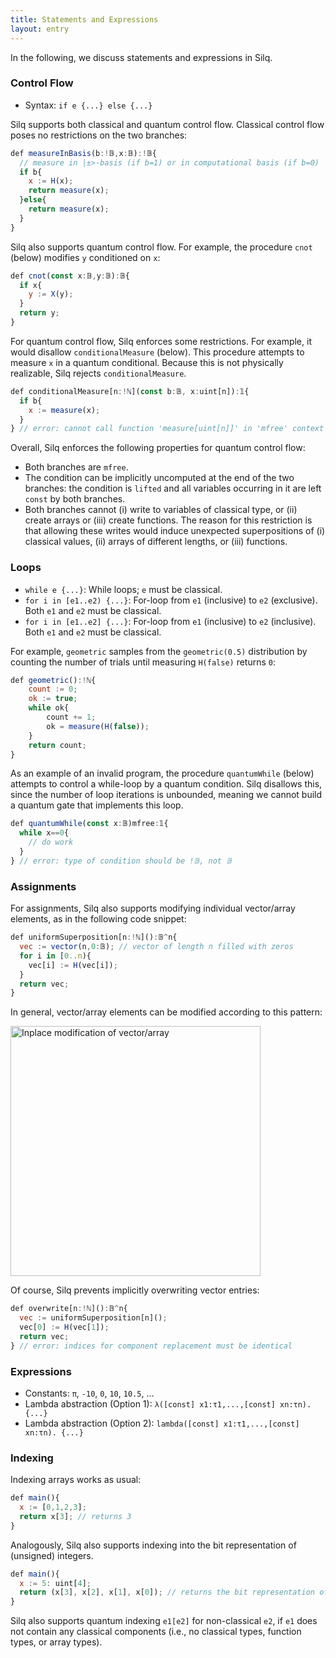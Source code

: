 ```yaml
---
title: Statements and Expressions
layout: entry
---
```


In the following, we discuss statements and expressions in Silq.

### Control Flow

- Syntax: `if e {...} else {...}`

Silq supports both classical and quantum control flow. Classical control flow
poses no restrictions on the two branches:

```javascript
def measureInBasis(b:!𝔹,x:𝔹):!𝔹{
  // measure in |±>-basis (if b=1) or in computational basis (if b=0)
  if b{
    x := H(x);
    return measure(x);
  }else{
    return measure(x);
  }
}
```

Silq also supports quantum control flow. For example, the procedure `cnot`
(below) modifies `y` conditioned on `x`:

```javascript
def cnot(const x:𝔹,y:𝔹):𝔹{
  if x{
    y := X(y);
  }
  return y;
}
```

For quantum control flow, Silq enforces some restrictions. For example, it would
disallow `conditionalMeasure` (below). This procedure attempts to measure `x` in
a quantum conditional. Because this is not physically realizable, Silq rejects
`conditionalMeasure`.

```javascript
def conditionalMeasure[n:!ℕ](const b:𝔹, x:uint[n]):𝟙{
  if b{
    x := measure(x);
  }
} // error: cannot call function 'measure[uint[n]]' in 'mfree' context
```

Overall, Silq enforces the following properties for quantum control flow:

- Both branches are `mfree`.
- The condition can be implicitly uncomputed at the end of the two branches: the
  condition is `lifted` and all variables occurring in it are left `const` by
  both branches.
- Both branches cannot (i) write to variables of classical type, or (ii) create
  arrays or (iii) create functions. The reason for this restriction is that
  allowing these writes would induce unexpected superpositions of (i) classical
  values, (ii) arrays of different lengths, or (iii) functions.

### Loops

- `while e {...}`: While loops; `e` must be classical.
- `for i in [e1..e2) {...}`: For-loop from `e1` (inclusive) to `e2` (exclusive).
  Both `e1` and `e2` must be classical.
- `for i in [e1..e2] {...}`: For-loop from `e1` (inclusive) to `e2` (inclusive).
  Both `e1` and `e2` must be classical.

For example, `geometric` samples from the `geometric(0.5)` distribution by
counting the number of trials until measuring `H(false)` returns `0`:

```javascript
def geometric():!ℕ{
    count := 0;
    ok := true;
    while ok{
        count += 1;
        ok = measure(H(false));
    }
    return count;
}
```

As an example of an invalid program, the procedure `quantumWhile` (below)
attempts to control a while-loop by a quantum condition. Silq disallows this,
since the number of loop iterations is unbounded, meaning we cannot build a
quantum gate that implements this loop.

```javascript
def quantumWhile(const x:𝔹)mfree:𝟙{
  while x==0{
    // do work
  }
} // error: type of condition should be !𝔹, not 𝔹
```

### Assignments

For assignments, Silq also supports modifying individual vector/array elements,
as in the following code snippet:

```javascript
def uniformSuperposition[n:!ℕ]():𝔹^n{
  vec := vector(n,0:𝔹); // vector of length n filled with zeros
  for i in [0..n){
    vec[i] := H(vec[i]);
  }
  return vec;
}
```

In general, vector/array elements can be modified according to this pattern:

<img src="./assets/images/inplace.svg" alt="Inplace modification of vector/array"
width="400px" />

Of course, Silq prevents implicitly overwriting vector entries:

```javascript
def overwrite[n:!ℕ]():𝔹^n{
  vec := uniformSuperposition[n]();
  vec[0] := H(vec[1]);
  return vec;
} // error: indices for component replacement must be identical
```

### Expressions

- Constants: `π`, `-10`, `0`, `10`, `10.5`, ...
- Lambda abstraction (Option 1): `λ([const] x1:τ1,...,[const] xn:τn). {...}`
- Lambda abstraction (Option 2): `lambda([const] x1:τ1,...,[const] xn:τn). {...}`

### Indexing

Indexing arrays works as usual:

```javascript
def main(){
  x := [0,1,2,3];
  return x[3]; // returns 3
}
```

Analogously, Silq also supports indexing into the bit representation of
(unsigned) integers.

```javascript
def main(){
  x := 5: uint[4];
  return (x[3], x[2], x[1], x[0]); // returns the bit representation of 5: 0101
}
```

Silq also supports quantum indexing `e1[e2]` for non-classical `e2`, if `e1` does
not contain any classical components (i.e., no classical types, function types,
or array types).
